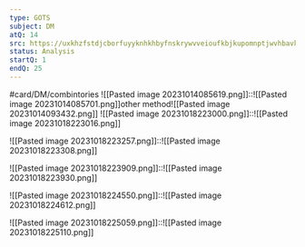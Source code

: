 ```yaml
---
type: GOTS
subject: DM
atQ: 14
src: https://uxkhzfstdjcborfuyyknhkhbyfnskrywvveioufkbjkupomnptjwvhbavkysuhi.vercel.app/gateoverflow.in/quiz/results.html?exam_id=318
status: Analysis
startQ: 1
endQ: 25
---
```

#card/DM/combintories 
![[Pasted image 20231014085619.png]]::![[Pasted image 20231014085701.png]]other method![[Pasted image 20231014093432.png]] <!--SR:!2023-11-15,17,290-->
![[Pasted image 20231018223000.png]]::![[Pasted image 20231018223016.png]] <!--SR:!2023-11-13,15,290-->

![[Pasted image 20231018223257.png]]::![[Pasted image 20231018223308.png]] <!--SR:!2024-01-12,61,318-->

![[Pasted image 20231018223909.png]]::![[Pasted image 20231018223930.png]] <!--SR:!2023-11-14,16,290-->



![[Pasted image 20231018224550.png]]::![[Pasted image 20231018224612.png]] <!--SR:!2023-12-17,36,290-->


![[Pasted image 20231018225059.png]]::![[Pasted image 20231018225110.png]] <!--SR:!2023-11-23,16,270-->
